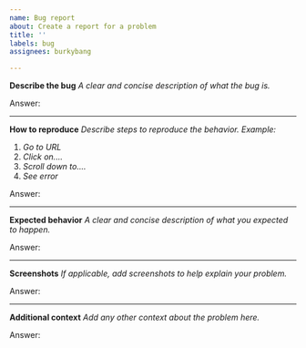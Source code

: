 ```yaml
---
name: Bug report
about: Create a report for a problem
title: ''
labels: bug
assignees: burkybang

---
```


**Describe the bug**
_A clear and concise description of what the bug is._

Answer: 

___

**How to reproduce**
_Describe steps to reproduce the behavior. Example:_
1. _Go to *URL*_
2. _Click on...._
3. _Scroll down to...._
4. _See error_

Answer: 

___

**Expected behavior**
_A clear and concise description of what you expected to happen._

Answer: 

___

**Screenshots**
_If applicable, add screenshots to help explain your problem._

Answer: 

___

**Additional context**
_Add any other context about the problem here._

Answer:
